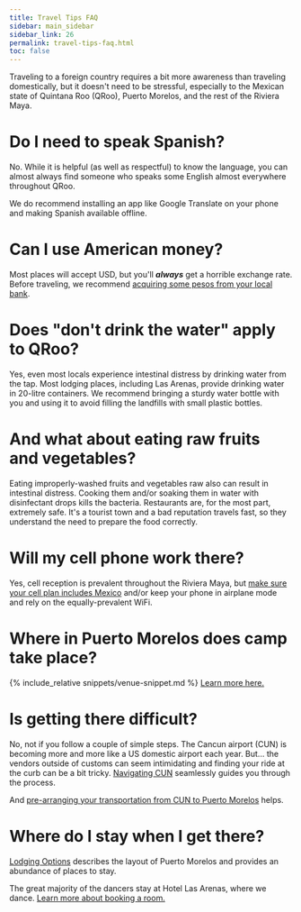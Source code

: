 ```yaml
---
title: Travel Tips FAQ
sidebar: main_sidebar
sidebar_link: 26
permalink: travel-tips-faq.html
toc: false
---
```


Traveling to a foreign country requires a bit more awareness than traveling domestically, but it doesn't need to be stressful, especially to the Mexican state of Quintana Roo (QRoo), Puerto Morelos, and the rest of the Riviera Maya.

# Do I need to speak Spanish?

No. While it is helpful (as well as respectful) to know the language, you can almost always find someone who speaks some English almost everywhere throughout QRoo.

We do recommend installing an app like Google Translate on your phone and making Spanish available offline.

# Can I use American money?

Most places will accept USD, but you'll ***always*** get a horrible exchange rate. Before traveling, we recommend [acquiring some pesos from your local bank](acquiring-pesos.md).

# Does "don't drink the water" apply to QRoo?

Yes, even most locals experience intestinal distress by drinking water from the tap. Most lodging places, including Las Arenas, provide drinking water in 20-litre containers. We recommend bringing a sturdy water bottle with you and using it to avoid filling the landfills with small plastic bottles.

# And what about eating raw fruits and vegetables?

Eating improperly-washed fruits and vegetables raw also can result in intestinal distress. Cooking them and/or soaking them in water with disinfectant drops kills the bacteria. Restaurants are, for the most part, extremely safe. It's a tourist town and a bad reputation travels fast, so they understand the need to prepare the food correctly.

# Will my cell phone work there?

Yes, cell reception is prevalent throughout the Riviera Maya, but [make sure your cell plan includes Mexico](./cell-phones.md) and/or keep your phone in airplane mode and rely on the equally-prevalent WiFi.

# Where in Puerto Morelos does camp take place?

{% include_relative snippets/venue-snippet.md %}
[Learn more here.](venue.md)

# Is getting there difficult?

No, not if you follow a couple of simple steps. The Cancun airport (CUN) is becoming more and more like a US domestic airport each year. But... the vendors outside of customs can seem intimidating and finding your ride at the curb can be a bit tricky. [Navigating CUN](./navigating-cun.md) seamlessly guides you through the process. 

And [pre-arranging your transportation from CUN to Puerto Morelos](from-cun-to-pm.md) helps.

# Where do I stay when I get there?

[Lodging Options](./lodging-options.md) describes the layout of Puerto Morelos and provides an abundance of places to stay.

The great majority of the dancers stay at Hotel Las Arenas, where we dance. [Learn more about booking a room.](booking-las-arenas.md)